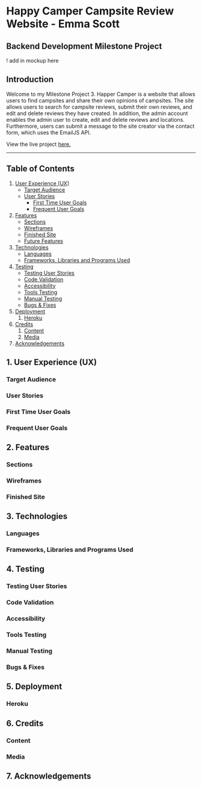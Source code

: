 # Happy Camper Campsite Review Website - Emma Scott
## Backend Development Milestone Project

! add in mockup here

## Introduction
Welcome to my Milestone Project 3. Happer Camper is a website that allows users to find campsites and share their own opinions of campsites. The site allows users to search for campsite reviews, submit their own reviews, and edit and delete reviews they have created. In addition, the admin account enables the admin user to create, edit and delete reviews and locations. Furthermore, users can submit a message to the site creator via the contact form, which uses the EmailJS API.

View the live project [here.](https://emmajane22.github.io/happycamper/ "View the Live game here")
___

## Table of Contents
1. [User Experience (UX)](#ux)
    - [Target Audience](#target-audience)
    - [User Stories](#user-stories)
        - [First Time User Goals](#first-time-user-goals)
        - [Frequent User Goals](#frequent-user-goals)
2. [Features](#features)
    - [Sections](#sections)
    - [Wireframes](#wireframes)
    - [Finished Site](#finished-site)
    - [Future Features](#future-features)
3. [Technologies](#technologies)
    - [Languages](#languages)
    - [Frameworks, Libraries and Programs Used](#frameworks-libraries-and-programs-used)
4. [Testing](#testing)
    - [Testing User Stories](#testing-user-stories)
    - [Code Validation](#code-validation)
    - [Accessibility](#accessibility)
    - [Tools Testing](#tools-testing)
    - [Manual Testing](#manual-testing)
    - [Bugs & Fixes](#bugs-&-fixes)
5. [Deployment](#deployment)
    1. [Heroku](#heroku)
6. [Credits](#credits)
    1. [Content](#content)
    2. [Media](#media)
7. [Acknowledgements](#acknowledgements)

## 1. User Experience (UX)
### Target Audience
### User Stories
### First Time User Goals
### Frequent User Goals
## 2. Features
### Sections
### Wireframes
### Finished Site
## 3. Technologies
### Languages
### Frameworks, Libraries and Programs Used
## 4. Testing
### Testing User Stories
### Code Validation
### Accessibility
### Tools Testing
### Manual Testing
### Bugs & Fixes
## 5. Deployment
### Heroku
## 6. Credits
### Content
### Media
## 7. Acknowledgements